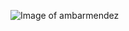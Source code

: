 ![Image of ambarmendez](https://avatars0.githubusercontent.com/u/23302056?s=400&u=a5dbdcef039315527f4ae32ef15e1322f4b41340&v=4)
